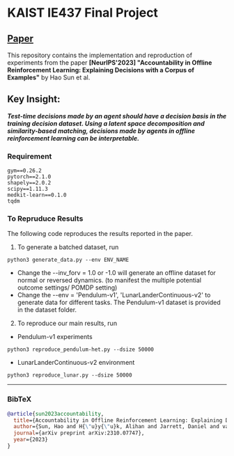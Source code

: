 # KAIST IE437 Final Project

## [Paper](https://arxiv.org/pdf/2310.07747.pdf) 

This repository contains the implementation and reproduction of experiments from the paper **[NeurIPS'2023] "Accountability in Offline Reinforcement Learning: Explaining Decisions with a Corpus of Examples"** by Hao Sun et al.

## Key Insight:
**_Test-time decisions made by an agent should have a decision basis in the training decision dataset. Using a latent space decomposition and similarity-based matching, decisions made by agents in offline reinforcement learning can be interpretable._**


### Requirement
```
gym==0.26.2
pytorch==2.1.0
shapely==2.0.2
scipy==1.11.3
medkit-learn==0.1.0
tqdm
```

### To Repruduce Results
The following code reproduces the results reported in the paper. 

1. To generate a batched dataset, run

```
python3 generate_data.py --env ENV_NAME
```

- Change the --inv_forv = 1.0 or -1.0 will generate an offline dataset for normal or reversed dynamics. (to manifest the multiple potential outcome settings/ POMDP setting)
- Change the --env = 'Pendulum-v1', 'LunarLanderContinuous-v2' to generate data for different tasks. The Pendulum-v1 dataset is provided in the dataset folder.


2. To reproduce our main results, run

- Pendulum-v1 experiments
```
python3 reproduce_pendulum-het.py --dsize 50000
```
- LunarLanderContinuous-v2 environment
```
python3 reproduce_lunar.py --dsize 50000
```


---
### BibTeX
```bibtex
@article{sun2023accountability,
  title={Accountability in Offline Reinforcement Learning: Explaining Decisions with a Corpus of Examples},
  author={Sun, Hao and H{\"u}y{\"u}k, Alihan and Jarrett, Daniel and van der Schaar, Mihaela},
  journal={arXiv preprint arXiv:2310.07747},
  year={2023}
}

